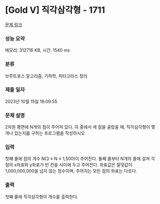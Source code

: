 # [Gold V] 직각삼각형 - 1711 

[문제 링크](https://www.acmicpc.net/problem/1711) 

### 성능 요약

메모리: 312716 KB, 시간: 1540 ms

### 분류

브루트포스 알고리즘, 기하학, 피타고라스 정리

### 제출 일자

2023년 10월 15일 18:09:55

### 문제 설명

<p>2차원 평면에 N개의 점이 주어져 있다. 이 중에서 세 점을 골랐을 때, 직각삼각형이 몇 개나 있는지를 구하는 프로그램을 작성하시오.</p>

### 입력 

 <p>첫째 줄에 점의 개수 N(3 ≤ N ≤ 1,500)이 주어진다. 둘째 줄부터 N개의 줄에 걸쳐 각 점의 x좌표와 y좌표가 빈 칸을 사이에 두고 주어진다. 좌표값은 절댓값이 1,000,000,000을 넘지 않는 정수이며, 주어지는 모든 점의 좌표는 다르다.</p>

### 출력 

 <p>첫째 줄에 직각삼각형의 개수를 출력한다.</p>


